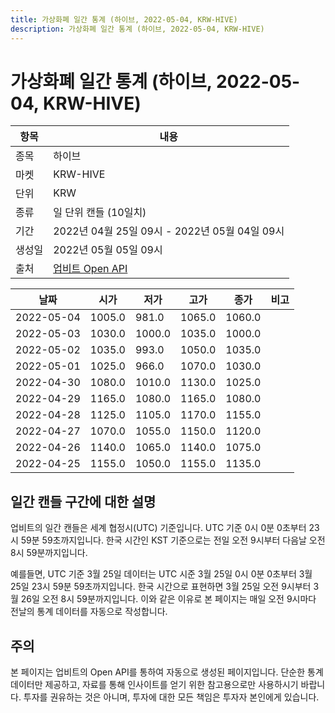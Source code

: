 ```yaml
---
title: 가상화폐 일간 통계 (하이브, 2022-05-04, KRW-HIVE)
description: 가상화폐 일간 통계 (하이브, 2022-05-04, KRW-HIVE)
---
```



가상화폐 일간 통계 (하이브, 2022-05-04, KRW-HIVE)
===

|항목|내용|
|--|--|
|종목|하이브|
|마켓|KRW-HIVE|
|단위|KRW|
|종류|일 단위 캔들 (10일치)|
|기간|2022년 04월 25일 09시 - 2022년 05월 04일 09시|
|생성일|2022년 05월 05일 09시|
|출처|[업비트 Open API](https://docs.upbit.com)|


|날짜|시가|저가|고가|종가|비고|
|--|--|--|--|--|--|
|2022-05-04|1005.0|981.0|1065.0|1060.0|    |
|2022-05-03|1030.0|1000.0|1035.0|1000.0|    |
|2022-05-02|1035.0|993.0|1050.0|1035.0|    |
|2022-05-01|1025.0|966.0|1070.0|1030.0|    |
|2022-04-30|1080.0|1010.0|1130.0|1025.0|    |
|2022-04-29|1165.0|1080.0|1165.0|1080.0|    |
|2022-04-28|1125.0|1105.0|1170.0|1155.0|    |
|2022-04-27|1070.0|1055.0|1150.0|1120.0|    |
|2022-04-26|1140.0|1065.0|1140.0|1075.0|    |
|2022-04-25|1155.0|1050.0|1155.0|1135.0|    |


일간 캔들 구간에 대한 설명
---


업비트의 일간 캔들은 세계 협정시(UTC) 기준입니다. 
UTC 기준 0시 0분 0초부터 23시 59분 59초까지입니다. 
한국 시간인 KST 기준으로는 전일 오전 9시부터 다음날 오전 8시 59분까지입니다. 


예를들면, UTC 기준 3월 25일 데이터는 UTC 시준 3월 25일 0시 0분 0초부터 3월 25일 23시 59분 59초까지입니다. 
한국 시간으로 표현하면 3월 25일 오전 9시부터 3월 26일 오전 8시 59분까지입니다. 
이와 같은 이유로 본 페이지는 매일 오전 9시마다 전날의 통계 데이터를 자동으로 작성합니다. 


주의
---


본 페이지는 업비트의 Open API를 통하여 자동으로 생성된 페이지입니다. 
단순한 통계 데이터만 제공하고, 자료를 통해 인사이트를 얻기 위한 참고용으로만 사용하시기 바랍니다. 
투자를 권유하는 것은 아니며, 투자에 대한 모든 책임은 투자자 본인에게 있습니다. 
